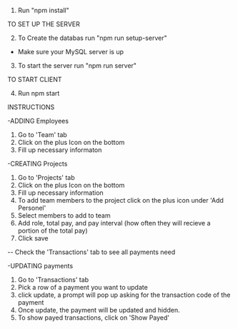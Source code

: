 1. Run "npm install"

TO SET UP THE SERVER

2. To Create the databas run "npm run setup-server"

- Make sure your MySQL server is up

3. To start the server run "npm run server"

TO START CLIENT

4. Run npm start

INSTRUCTIONS

-ADDING Employees

1. Go to 'Team' tab
2. Click on the plus Icon on the bottom
3. Fill up necessary informaton

-CREATING Projects

1. Go to 'Projects' tab
2. Click on the plus Icon on the bottom
3. Fill up necessary information
4. To add team members to the project click on the plus icon under 'Add Personel'
5. Select members to add to team
6. Add role, total pay, and pay interval (how often they will recieve a portion of the total pay)
7. Click save

-- Check the 'Transactions' tab to see all payments need

-UPDATING payments

1. Go to 'Transactions' tab
2. Pick a row of a payment you want to update
3. click update, a prompt will pop up asking for the transaction code of the payment
4. Once update, the payment will be updated and hidden.
5. To show payed transactions, click on 'Show Payed'
